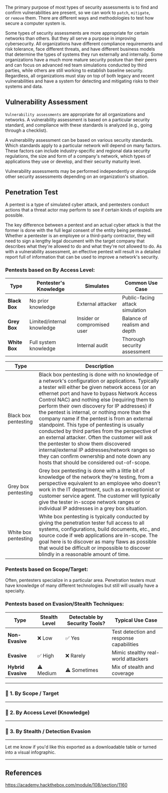 The primary purpose of most types of security assessments is to find and confirm vulnerabilities are present, so we can work to `patch`, `mitigate`, or `remove` them. There are different ways and methodologies to test how secure a computer system is.

Some types of security assessments are more appropriate for certain networks than others. But they all serve a purpose in improving cybersecurity. All organizations have different compliance requirements and risk tolerance, face different threats, and have different business models that determine the types of systems they run externally and internally. Some organizations have a much more mature security posture than their peers and can focus on advanced red team simulations conducted by third parties, while others are still working to establish baseline security. Regardless, all organizations must stay on top of both legacy and recent vulnerabilities and have a system for detecting and mitigating risks to their systems and data.

## Vulnerability Assessment

`Vulnerability assessments` are appropriate for all organizations and networks. A vulnerability assessment is based on a particular security standard, and compliance with these standards is analyzed (e.g., going through a checklist).

A vulnerability assessment can be based on various security standards. Which standards apply to a particular network will depend on many factors. These factors can include industry-specific and regional data security regulations, the size and form of a company's network, which types of applications they use or develop, and their security maturity level.

Vulnerability assessments may be performed independently or alongside other security assessments depending on an organization's situation.


## Penetration Test

A pentest is a type of simulated cyber attack, and pentesters conduct actions that a threat actor may perform to see if certain kinds of exploits are possible.

The key difference between a pentest and an actual cyber attack is that the former is done with the full legal consent of the entity being pentested. Whether a pentester is an employee or a third-party contractor, they will need to sign a lengthy legal document with the target company that describes what they're allowed to do and what they're not allowed to do. As with a vulnerability assessment, an effective pentest will result in a detailed report full of information that can be used to improve a network's security.

### Pentests based on By Access Level:
| Type          | Pentester's Knowledge      | Simulates                   | Common Use Case                 |
| ------------- | -------------------------- | --------------------------- | ------------------------------- |
| **Black Box** | No prior knowledge         | External attacker           | Public-facing attack simulation |
| **Grey Box**  | Limited/internal knowledge | Insider or compromised user | Balance of realism and depth    |
| **White Box** | Full system knowledge      | Internal audit              | Thorough security assessment    |

| Type                 | Description                                                                                                                                                                                                                                                                                                                                                                                                                                                                                                                                                                                                                                                                                                                                          |
| -------------------- | ---------------------------------------------------------------------------------------------------------------------------------------------------------------------------------------------------------------------------------------------------------------------------------------------------------------------------------------------------------------------------------------------------------------------------------------------------------------------------------------------------------------------------------------------------------------------------------------------------------------------------------------------------------------------------------------------------------------------------------------------------- |
| Black box pentesting | Black box pentesting is done with no knowledge of a network's configuration or applications. Typically a tester will either be given network access (or an ethernet port and have to bypass Network Access Control NAC) and nothing else (requiring them to perform their own discovery for IP addresses) if the pentest is internal, or nothing more than the company name if the pentest is from an external standpoint. This type of pentesting is usually conducted by third parties from the perspective of an external attacker. Often the customer will ask the pentester to show them discovered internal/external IP addresses/network ranges so they can confirm ownership and note down any hosts that should be considered out-of-scope. |
| Grey box pentesting  | Grey box pentesting is done with a little bit of knowledge of the network they're testing, from a perspective equivalent to an employee who doesn't work in the IT department, such as a receptionist or customer service agent. The customer will typically give the tester in-scope network ranges or individual IP addresses in a grey box situation.                                                                                                                                                                                                                                                                                                                                                                                             |
| White box pentesting | White box pentesting is typically conducted by giving the penetration tester full access to all systems, configurations, build documents, etc., and source code if web applications are in-scope. The goal here is to discover as many flaws as possible that would be difficult or impossible to discover blindly in a reasonable amount of time.                                                                                                                                                                                                                                                                                                                                                                                                   |

### Pentests based on Scope/Target:

Often, pentesters specialize in a particular area. Penetration testers must have knowledge of many different technologies but still will usually have a specialty.


### Pentests based on Evasion/Stealth Techniques:
| Type               | Stealth Level | Detectable by Security Tools? | Typical Use Case                         |
| ------------------ | ------------- | ----------------------------- | ---------------------------------------- |
| **Non-Evasive**    | ❌ Low         | ✅ Yes                         | Test detection and response capabilities |
| **Evasive**        | ✅ High        | ❌ Rarely                      | Mimic stealthy real-world attackers      |
| **Hybrid Evasive** | ⚠️ Medium     | ⚠️ Sometimes                  | Mix of stealth and coverage              |

---

### 🔹 **1. By Scope / Target**



---

### 🔹 **2. By Access Level (Knowledge)**



---

### 🔹 **3. By Stealth / Detection Evasion**



---

Let me know if you'd like this exported as a downloadable table or turned into a visual infographic.

---

## References

https://academy.hackthebox.com/module/108/section/1160